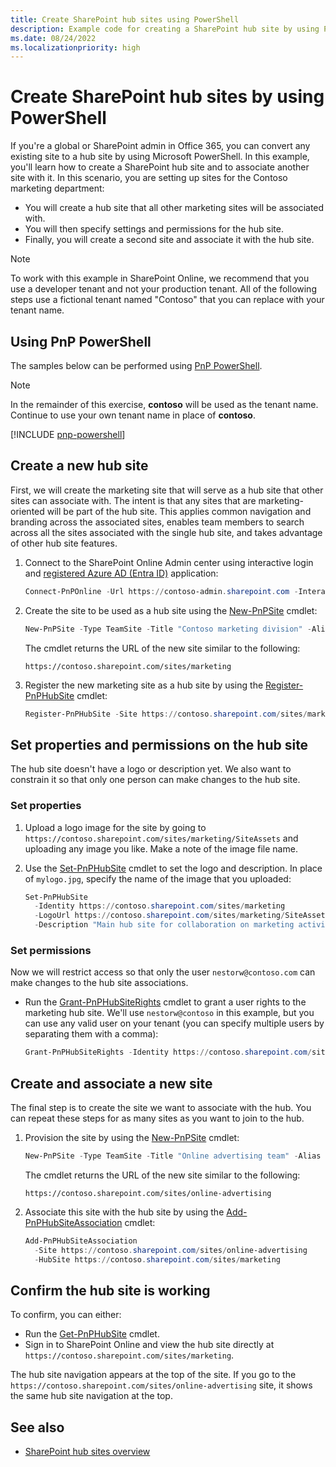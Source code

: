 ```yaml
---
title: Create SharePoint hub sites using PowerShell
description: Example code for creating a SharePoint hub site by using PowerShell.
ms.date: 08/24/2022
ms.localizationpriority: high
---
```


# Create SharePoint hub sites by using PowerShell

If you're a global or SharePoint admin in Office 365, you can convert any existing site to a hub site by using Microsoft PowerShell. In this example, you'll learn how to create a SharePoint hub site and to associate another site with it. In this scenario, you are setting up sites for the Contoso marketing department:
- You will create a hub site that all other marketing sites will be associated with.
- You will then specify settings and permissions for the hub site.
- Finally, you will create a second site and associate it with the hub site.

> [!NOTE]
> To work with this example in SharePoint Online, we recommend that you use a developer tenant and not your production tenant. All of the following steps use a fictional tenant named "Contoso" that you can replace with your tenant name.

## Using PnP PowerShell

The samples below can be performed using [PnP PowerShell](https://www.powershellgallery.com/packages/PnP.PowerShell).

> [!NOTE]
> In the remainder of this exercise, **contoso** will be used as the tenant name. Continue to use your own tenant name in place of **contoso**.

[!INCLUDE [pnp-powershell](../../../includes/snippets/open-source/pnp-powershell.md)]

## Create a new hub site

First, we will create the marketing site that will serve as a hub site that other sites can associate with. The intent is that any sites that are marketing-oriented will be part of the hub site. This applies common navigation and branding across the associated sites, enables team members to search across all the sites associated with the single hub site, and takes advantage of other hub site features.

1. Connect to the SharePoint Online Admin center using interactive login and [registered Azure AD (Entra ID)](https://pnp.github.io/powershell/articles/registerapplication.html) application:

    ```powershell
    Connect-PnPOnline -Url https://contoso-admin.sharepoint.com -Interactive -ClientId <your-client-id>
    ```

1. Create the site to be used as a hub site using the [New-PnPSite](https://pnp.github.io/powershell/cmdlets/New-PnPSite.html) cmdlet:

    ```powershell
    New-PnPSite -Type TeamSite -Title "Contoso marketing division" -Alias "marketing" -Description "Main site for collaboration for marketing teams at Contoso"
    ```

    The cmdlet returns the URL of the new site similar to the following:

    ```http
    https://contoso.sharepoint.com/sites/marketing
    ```

1. Register the new marketing site as a hub site by using the [Register-PnPHubSite](https://pnp.github.io/powershell/cmdlets/Register-PnPHubSite.html) cmdlet:

    ```powershell
    Register-PnPHubSite -Site https://contoso.sharepoint.com/sites/marketing
    ```

## Set properties and permissions on the hub site

The hub site doesn't have a logo or description yet. We also want to constrain it so that only one person can make changes to the hub site.

### Set properties

1. Upload a logo image for the site by going to `https://contoso.sharepoint.com/sites/marketing/SiteAssets` and uploading any image you like. Make a note of the image file name.
1. Use the [Set-PnPHubSite](https://pnp.github.io/powershell/cmdlets/Set-PnPHubSite.html) cmdlet to set the logo and description. In place of `mylogo.jpg`, specify the name of the image that you uploaded:

    ```powershell
    Set-PnPHubSite
      -Identity https://contoso.sharepoint.com/sites/marketing
      -LogoUrl https://contoso.sharepoint.com/sites/marketing/SiteAssets/mylogo.jpg
      -Description "Main hub site for collaboration on marketing activities across Contoso"
    ```

### Set permissions

Now we will restrict access so that only the user `nestorw@contoso.com` can make changes to the hub site associations.

- Run the [Grant-PnPHubSiteRights](https://pnp.github.io/powershell/cmdlets/Grant-PnPHubSiteRights.html) cmdlet to grant a user rights to the marketing hub site. We'll use `nestorw@contoso` in this example, but you can use any valid user on your tenant (you can specify multiple users by separating them with a comma):

    ```powershell
    Grant-PnPHubSiteRights -Identity https://contoso.sharepoint.com/sites/marketing -Principals "nestorw@contoso"
    ```

## Create and associate a new site

The final step is to create the site we want to associate with the hub. You can repeat these steps for as many sites as you want to join to the hub.

1. Provision the site by using the [New-PnPSite](https://pnp.github.io/powershell/cmdlets/New-PnPSite.html) cmdlet:

    ```powershell
    New-PnPSite -Type TeamSite -Title "Online advertising team" -Alias "online-advertising" -Description "For collaboration on online advertising resources"
    ```

    The cmdlet returns the URL of the new site similar to the following:

    ```http:
    https://contoso.sharepoint.com/sites/online-advertising
    ```

1. Associate this site with the hub site by using the [Add-PnPHubSiteAssociation](https://pnp.github.io/powershell/cmdlets/Add-PnPHubSiteAssociation.html) cmdlet:

    ```powershell
    Add-PnPHubSiteAssociation
      -Site https://contoso.sharepoint.com/sites/online-advertising
      -HubSite https://contoso.sharepoint.com/sites/marketing
    ```

## Confirm the hub site is working

To confirm, you can either:

- Run the [Get-PnPHubSite](https://pnp.github.io/powershell/cmdlets/Get-PnPHubSite.html) cmdlet.
- Sign in to SharePoint Online and view the hub site directly at `https://contoso.sharepoint.com/sites/marketing`.

The hub site navigation appears at the top of the site. If you go to the `https://contoso.sharepoint.com/sites/online-advertising` site, it shows the same hub site navigation at the top.

## See also

- [SharePoint hub sites overview](hub-site-overview.md)
